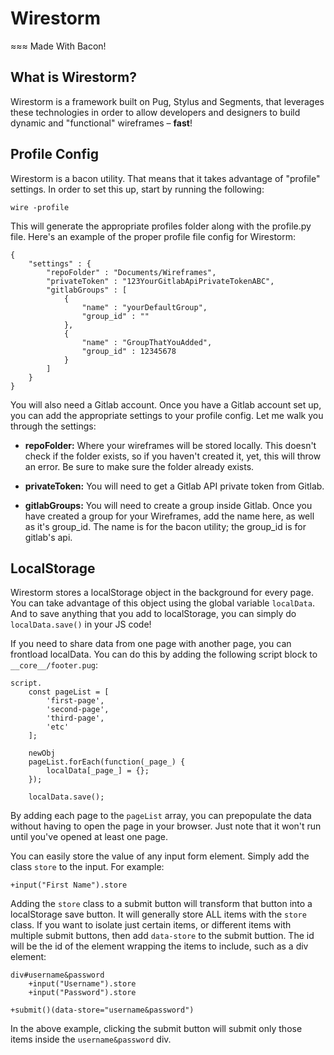 # Wirestorm #

≈≈≈ Made With Bacon!

## What is Wirestorm? ##

Wirestorm is a framework built on Pug, Stylus and Segments, that leverages these technologies in order to allow developers and designers to build dynamic and "functional" wireframes &ndash; __fast__!

## Profile Config ##

Wirestorm is a bacon utility.  That means that it takes advantage of "profile" settings.  In order to set this up, start by running the following:

```
wire -profile
```

This will generate the appropriate profiles folder along with the profile.py file. Here's an example of the proper profile file config for Wirestorm:

```
{
    "settings" : {
        "repoFolder" : "Documents/Wireframes",
        "privateToken" : "123YourGitlabApiPrivateTokenABC",
        "gitlabGroups" : [
            {
                "name" : "yourDefaultGroup",
                "group_id" : ""
            },
            {
                "name" : "GroupThatYouAdded",
                "group_id" : 12345678
            }
        ]
    }
}

```

You will also need a Gitlab account.  Once you have a Gitlab account set up, you can add the appropriate settings to your profile config.  Let me walk you through the settings:

- __repoFolder:__ Where your wireframes will be stored locally.  This doesn't check if the folder exists, so if you haven't created it, yet, this will throw an error.  Be sure to make sure the folder already exists.

- __privateToken:__ You will need to get a Gitlab API private token from Gitlab.

- __gitlabGroups:__ You will need to create a group inside Gitlab.  Once you have created a group for your Wireframes, add the name here, as well as it's group_id. The name is for the bacon utility; the group_id is for gitlab's api.

## LocalStorage ##

Wirestorm stores a localStorage object in the background for every page.  You can take advantage of this object using the global variable `localData`.  And to save anything that you add to localStorage, you can simply do `localData.save()` in your JS code!  

If you need to share data from one page with another page, you can frontload localData.  You can do this by adding the following script block to `__core__/footer.pug`:

```
script.
    const pageList = [
        'first-page',
        'second-page',
        'third-page',
        'etc'
    ];

    newObj
    pageList.forEach(function(_page_) {
        localData[_page_] = {};
    });

    localData.save();

```

By adding each page to the `pageList` array, you can prepopulate the data without having to open the page in your browser. Just note that it won't run until you've opened at least one page.

You can easily store the value of any input form element.  Simply add the class `store` to the input. For example:

```
+input("First Name").store
```

Adding the `store` class to a submit button will transform that button into a localStorage save button. It will generally store ALL items with the `store` class.  If you want to isolate just certain items, or different items with multiple submit buttons, then add `data-store` to the submit buttion.  The id will be the id of the element wrapping the items to include, such as a div element:

```
div#username&password
    +input("Username").store
    +input("Password").store

+submit()(data-store="username&password")
```

In the above example, clicking the submit button will submit only those items inside the `username&password` div.